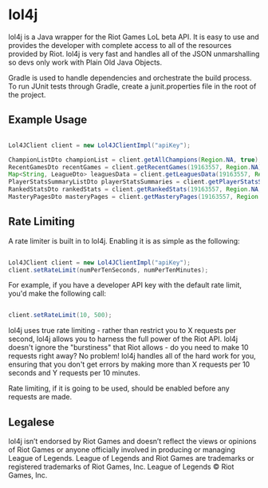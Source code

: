 lol4j
=====

lol4j is a Java wrapper for the Riot Games LoL beta API. It is easy to use and provides the developer with complete
access to all of the resources provided by Riot. lol4j is very fast and handles all of the JSON unmarshalling so
devs only work with Plain Old Java Objects.

Gradle is used to handle dependencies and orchestrate the build process. To run JUnit tests through Gradle, create a
junit.properties file in the root of the project.

Example Usage
-------------
```java

Lol4JClient client = new Lol4JClientImpl("apiKey");

ChampionListDto championList = client.getAllChampions(Region.NA, true);
RecentGamesDto recentGames = client.getRecentGames(19163557, Region.NA);
Map<String, LeagueDto> leaguesData = client.getLeaguesData(19163557, Region.NA);
PlayerStatsSummaryListDto playerStatsSummaries = client.getPlayerStatsSummaries(19163557, Region.NA, Season.SEASON_3);
RankedStatsDto rankedStats = client.getRankedStats(19163557, Region.NA, Season.SEASON_3);
MasteryPagesDto masteryPages = client.getMasteryPages(19163557, Region.NA);
```

Rate Limiting
-------------

A rate limiter is built in to lol4j. Enabling it is as simple as the following:
```java

Lol4JClient client = new Lol4JClientImpl("apiKey");
client.setRateLimit(numPerTenSeconds, numPerTenMinutes);
```
For example, if you have a developer API key with the default rate limit, you'd make the following call:
```java

client.setRateLimit(10, 500);
```
lol4j uses true rate limiting - rather than restrict you to X requests per second, lol4j allows you to harness the full
power of the Riot API. lol4j doesn't ignore the "burstiness" that Riot allows - do you need to make 10 requests right
away? No problem! lol4j handles all of the hard work for you, ensuring that you don't get errors by making more than X
requests per 10 seconds and Y requests per 10 minutes.

Rate limiting, if it is going to be used, should be enabled before any requests are made.

Legalese
--------
lol4j isn’t endorsed by Riot Games and doesn’t reflect the views or opinions of Riot Games or anyone officially involved
in producing or managing League of Legends. League of Legends and Riot Games are trademarks or registered trademarks of
Riot Games, Inc. League of Legends © Riot Games, Inc.